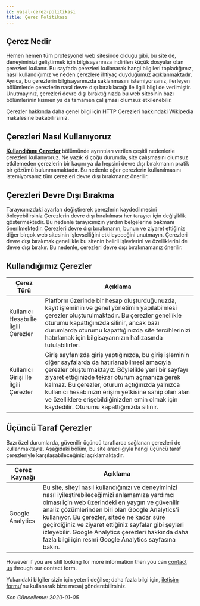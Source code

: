 ```yaml
---
id: yasal-cerez-politikasi
title: Çerez Politikası
---
```


<a id="aHeaderMenuAnchor" data-header-menu="Docs"></a>

## Çerez Nedir

Hemen hemen tüm profesyonel web sitesinde olduğu gibi, bu site de, deneyiminizi geliştirmek için bilgisayarınıza indirilen küçük dosyalar olan çerezleri kullanır. Bu sayfada çerezleri kullanarak hangi bilgileri topladığımız, nasıl kullandığımız ve neden çerezlere ihtiyaç duyduğumuz açıklanmaktadır. Ayrıca, bu çerezlerin bilgisayarınızda saklanmasını istemiyorsanız, ilerleyen bölümlerde çerezlerin nasıl devre dışı bırakılacağı ile ilgili bilgi de verilmiştir. Unutmayınız, çerezleri devre dışı bıraktığınızda bu web sitesinin bazı bölümlerinin kısmen ya da tamamen çalışması olumsuz etkilenebilir.

Çerezler hakkında daha genel bilgi için HTTP Çerezleri hakkındaki Wikipedia makalesine bakabilirsiniz.

## Çerezleri Nasıl Kullanıyoruz

[**Kullandığımı Çerezler**](#kullandigimiz-cerezler) bölümünde ayrıntıları verilen çeşitli nedenlerle çerezleri kullanıyoruz. Ne yazık ki çoğu durumda, site çalışmasını olumsuz etkilemeden çerezlerin bir kaçını ya da hepsini devre dışı bırakmanın pratik bir çözümü bulunmamaktadır. Bu nedenle eğer çerezlerin kullanılmasını istemiyorsanız tüm çerezleri devre dışı bırakmanız önerilir.

## Çerezleri Devre Dışı Bırakma

Tarayıcınızdaki ayarları değiştirerek çerezlerin kaydedilmesini önleyebilirsiniz Çerezlerin devre dışı bırakılması her tarayıcı için değişiklik göstermektedir. Bu nedenle tarayıcınızın yardım belgelerine bakmanı önerilmektedir. Çerezleri devre dışı bırakmanın, bunun ve ziyaret ettiğiniz diğer birçok web sitesinin işlevselliğini etkileyeceğini unutmayın. Çerezleri devre dışı bırakmak genellikle bu sitenin belirli işlevlerini ve özelliklerini de devre dışı bırakır. Bu nedenle, çerezleri devre dışı bırakmamanız önerilir.

## Kullandığımız Çerezler

| Çerez Türü | Açıklama |
| ------- | ------- |
| Kullanıcı Hesabı İle İlgili Çerezler | Platform üzerinde bir hesap oluşturduğunuzda, kayıt işleminin ve genel yönetimin yapılabilmesi çerezler oluşturulmaktadır. Bu çerezler genellikle oturumu kapattığınızda silinir, ancak bazı durumlarda oturumu kapattığınızda site tercihlerinizi hatırlamak için bilgisayarınızın hafızasında tutulabilirler. |
| Kullanıcı Girişi İle İlgili Çerezler | Giriş sayfanızda giriş yaptığınızda, bu giriş işleminin diğer sayfalarda da hatırlanabilmesi amacıyla çerezler oluşturmaktayız. Böylelikle yeni bir sayfayı ziyaret ettiğinizde tekrar oturum açmanıza gerek kalmaz. Bu çerezler, oturum açtığınızda yalnızca kullanıcı hesabınızın erişim yetkisine sahip olan alan ve özelliklere erişebildiğinizden emin olmak için kaydedilir. Oturumu kapattığınızda silinir. |

## Üçüncü Taraf Çerezler

Bazı özel durumlarda, güvenilir üçüncü taraflarca sağlanan çerezleri de kullanmaktayız. Aşağıdaki bölüm, bu site aracılığıyla hangi üçüncü taraf çerezleriyle karşılaşabileceğinizi açıklamaktadır.

| Çerez Kaynağı | Açıklama |
| ------- | ------- |
| Google Analytics | Bu site, siteyi nasıl kullandığınızı ve deneyiminizi nasıl iyileştirebileceğimizi anlamamıza yardımcı olması için web üzerindeki en yaygın ve güvenilir analiz çözümlerinden biri olan Google Analytics'i kullanıyor. Bu çerezler, sitede ne kadar süre geçirdiğiniz ve ziyaret ettiğiniz sayfalar gibi şeyleri izleyebilir. Google Analytics çerezleri hakkında daha fazla bilgi için resmi Google Analytics sayfasına bakın. |

However if you are still looking for more information then you can [contact us](https://support.pyronome.com/iletisim) through our contact form.

Yukarıdaki bilgiler sizin için yeterli değilse; daha fazla bilgi için, [iletişim formu](https://support.pyronome.com/iletisim)'nu kullanarak bize mesaj gönderebilirsiniz.

*Son Güncelleme: 2020-01-05*